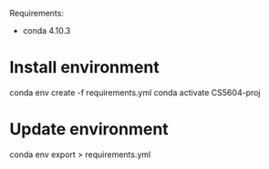 Requirements:
- conda 4.10.3

# Install environment
conda env create -f requirements.yml
conda activate CS5604-proj
# Update environment
conda env export > requirements.yml